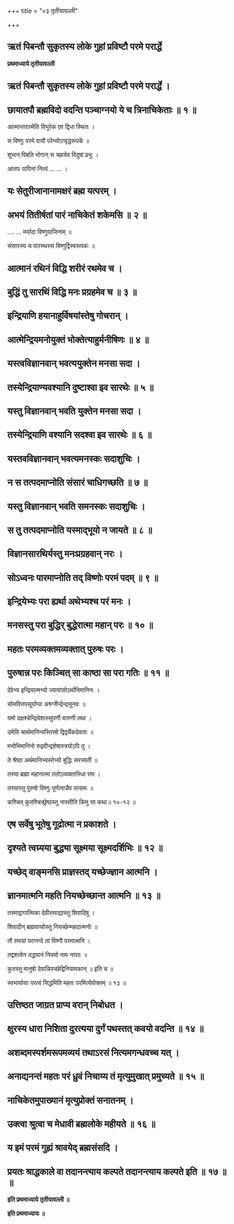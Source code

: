 +++
title = "०३ तृतीयावल्ली"

+++


## ऋतं पिबन्तौ सुकृतस्य लोके गुहां प्रविष्टौ परमे परार्द्धे

**प्रथमाध्याये तृतीयावल्ली**

## ऋतं पिबन्तौ सुकृतस्य लोके गुहां प्रविष्टौ परमे परार्द्धे ।

## छायातपौ ब्रह्मविदो वदन्ति पञ्चाग्नयो ये च त्रिनाचिकेताः ॥ १ ॥

आत्मान्तरात्मेति विभुरेक एव द्विधा स्थितः ।

स विष्णुः परमे वायौ परेभ्योऽप्यृद्धरूपके ॥

शुभान् पिबति भोगान् स च्छायेव विदुषां प्रभुः ।

आतपः पापिनां नित्यं ... ... ।

## यः सेतुरीजानानामक्षरं ब्रह्म यत्परम् ।

## अभयं तितीर्षतां पारं नाचिकेतं शकेमसि ॥ २ ॥

.... ... मर्यादा विष्णुयाजिनाम् ॥

संसारस्य च पारस्थस्स विष्णुर्द्विस्वरूपकः ॥

## आत्मानं रथिनं विद्धि शरीरं रथमेव च ।

## बुद्धिं तु सारथिं विद्धि मनः प्रग्रहमेव च ॥ ३ ॥

## इन्द्रियाणि हयानाहुर्विषयांस्तेषु गोचरान् ।

## आत्मेन्द्रियमनोयुक्तं भोक्तेत्याहुर्मनीषिणः ॥ ४ ॥

## यस्त्वविज्ञानवान् भवत्ययुक्तेन मनसा सदा ।

## तस्येन्द्रियाण्यवश्यानि दुष्टाश्वा इव सारथेः ॥ ५ ॥

## यस्तु विज्ञानवान् भवति युक्तेन मनसा सदा ।

## तस्येन्द्रियाणि वश्यानि सदश्वा इव सारथेः ॥ ६ ॥

## यस्तवविज्ञानवान् भवत्यमनस्कः सदाशुचिः ।

## न स तत्पदमाप्नोति संसारं चाधिगच्छति ॥ ७ ॥

## यस्तु विज्ञानवान् भवति समनस्कः सदाशुचिः ।

## स तु तत्पदमाप्नोति यस्माद्भूयो न जायते ॥ ८ ॥

## विज्ञानसारथिर्यस्तु मनःप्रग्रहवान् नरः ।

## सोऽध्वनः पारमाप्नोति तद् विष्णोः परमं पदम् ॥ ९ ॥

## इन्द्रियेभ्यः परा ह्यर्था अथेभ्यश्च परं मनः ।

## मनसस्तु परा बुद्धिर् बुद्धेरात्मा महान् परः ॥ १० ॥

## महतः परमव्यक्तमव्यक्तात् पुरुषः परः ।

## पुरुषान्न परः किञ्चित् सा काष्ठा सा परा गतिः ॥ ११ ॥

देवेभ्य इन्द्रियात्मभ्यो ज्यायांसोऽर्थाभिमानिनः ।

सोमवित्तपसूर्याप्पा अश्व्ग्नीन्द्रेन्द्रसूनवः ॥

यमो दक्षश्चेन्द्रियेशास्सुपर्णी वारुणी तथा ।

उमेति चार्थमानिन्यस्तिस्रो द्विर्द्व्येकदेवताः ॥

मनोभिमानिनो रुद्रवीन्द्रशेषास्त्रयोऽपि तु ।

ते श्रेष्ठा अर्थमानिभ्यस्तेभ्यो बुद्धिः सरस्वती ॥

तस्या ब्रह्मा महानात्मा ततोऽव्यक्ताभिधा रमा ।

तस्यास्तु पुरुषो विष्णुः पूर्णत्वान्नैव तत्समः ॥

कश्चित् कुतश्चिच्छ्रेष्ठस्तु नास्तीति किमु सा कथा॥ १०-१२ ॥

## एष सर्वेषु भूतेषु गूढोत्मा न प्रकाशते ।

## दृश्यते त्वग्र्यया बुद्ध्या सूक्ष्मया सूक्ष्मदर्शिभिः ॥ १२ ॥

## यच्छेद् वाङ्मनसि प्राज्ञस्तद् यच्छेज्ज्ञान आत्मनि ।

## ज्ञानमात्मनि महति नियच्छेच्छान्त आत्मनि ॥ १३ ॥

तस्माद्वागात्मिका देवीरुमाद्यास्तु शिवादिषु ।

शिवादीन् ब्रह्मवाय्वोस्तु नियच्छेन्महदात्मनोः ॥

तौ रमायां परानन्दे तां विष्णौ परमात्मनि ।

तद्वशत्वेन तद्ध्यानं नियमो नाम नापरः ॥

कुतस्तु मानुषो देवान्नियच्छेद्विनियामकान् ॥ इति च ॥

स्वभार्यायाः परत्वं सिद्धमिति महतः परमित्येवोक्तम् ॥ १३ ॥

## उत्तिष्ठत जाग्रत प्राप्य वरान् निबोधत ।

## क्षुरस्य धारा निशिता दुरत्यया दुर्गं पथस्तत् कवयो वदन्ति ॥ १४ ॥

## अशब्दमस्पर्शमरूपमव्ययं तथाऽरसं नित्यमगन्धवच्च यत् ।

## अनाद्यनन्तं महतः परं ध्रुवं निचाय्य तं मृत्युमुखात् प्रमुच्यते ॥ १५ ॥

## नाचिकेतमुपाख्यानं मृत्युप्रोक्तं सनातनम् ।

## उक्त्वा श्रुत्वा च मेधावी ब्रह्मलोके महीयते ॥ १६ ॥

## य इमं परमं गुह्यं श्रावयेद् ब्रह्मसंसदि ।

## प्रयतः श्राद्धकाले वा तदानन्त्याय कल्पते तदानन्त्याय कल्पते इति ॥ १७ ॥ ॥

**इति प्रथमाध्याये तृतीयावल्ली ॥**

**इति प्रथमाध्यायः ॥**

